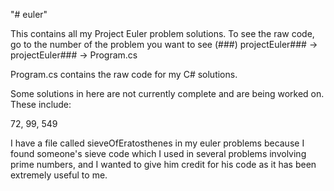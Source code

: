 "# euler" 

This contains all my Project Euler problem solutions. To see the raw code, go to the number of the problem you want to see (###) projectEuler### -> projectEuler### -> Program.cs

Program.cs contains the raw code for my C# solutions.


Some solutions in here are not currently complete and are being worked on. These include:

72, 99, 549

I have a file called sieveOfEratosthenes in my euler problems because I found someone's sieve code which I used in several problems involving prime numbers, and I wanted to give him credit for his code as it has been extremely useful to me.
